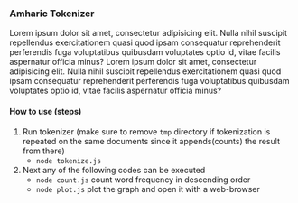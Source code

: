 ### Amharic Tokenizer
Lorem ipsum dolor sit amet, consectetur adipisicing elit.
Nulla nihil suscipit repellendus exercitationem quasi quod
ipsam consequatur reprehenderit perferendis fuga voluptatibus
quibusdam voluptates optio id, vitae facilis aspernatur officia minus?
Lorem ipsum dolor sit amet, consectetur adipisicing elit.
Nulla nihil suscipit repellendus exercitationem quasi quod
ipsam consequatur reprehenderit perferendis fuga voluptatibus
quibusdam voluptates optio id, vitae facilis aspernatur officia minus?

#### How to use (steps)
1. Run tokenizer (make sure to remove `tmp` directory if tokenization is repeated on the same documents since it appends(counts) the result from there)
   - ```node tokenize.js```
2. Next any of the following codes can be executed
   - ```node count.js``` count word frequency in descending order
   - ```node plot.js``` plot the graph and open it with a web-browser
